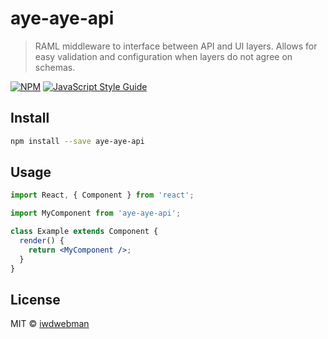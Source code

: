 # aye-aye-api

> RAML middleware to interface between API and UI layers. Allows for easy validation and configuration when layers do not agree on schemas.

[![NPM](https://img.shields.io/npm/v/aye-aye-api.svg)](https://www.npmjs.com/package/aye-aye-api) [![JavaScript Style Guide](https://img.shields.io/badge/code_style-standard-brightgreen.svg)](https://standardjs.com)

## Install

```bash
npm install --save aye-aye-api
```

## Usage

```jsx
import React, { Component } from 'react';

import MyComponent from 'aye-aye-api';

class Example extends Component {
  render() {
    return <MyComponent />;
  }
}
```

## License

MIT © [iwdwebman](https://github.com/iwdwebman)
